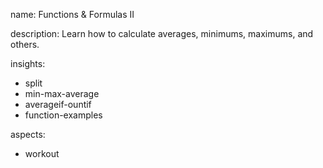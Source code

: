 name: Functions & Formulas II

description: Learn how to calculate averages, minimums, maximums, and others. 

insights:
  - split
  - min-max-average
  - averageif-ountif
  - function-examples

aspects:
  - workout